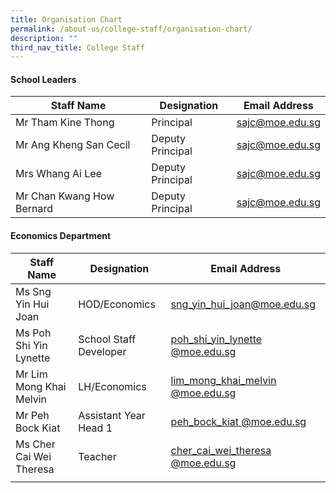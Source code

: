 ```yaml
---
title: Organisation Chart
permalink: /about-us/college-staff/organisation-chart/
description: ""
third_nav_title: College Staff
---
```

#### School Leaders

| Staff Name| Designation| Email Address|
| -------- | -------- | -------- |
| Mr Tham Kine Thong   | Principal   | <a href="sajc@moe.edu.sg">sajc@moe.edu.sg</a>    |
| Mr Ang Kheng San Cecil   | Deputy Principal   | <a href="sajc@moe.edu.sg">sajc@moe.edu.sg</a>    |
| Mrs Whang Ai Lee    |  Deputy Principal     | <a href="sajc@moe.edu.sg">sajc@moe.edu.sg</a>    |
| Mr Chan Kwang How Bernard    |  Deputy Principal    | <a href="sajc@moe.edu.sg">sajc@moe.edu.sg</a>    |

#### Economics Department

| Staff Name| Designation| Email Address|
| -------- | -------- | -------- |
| Ms Sng Yin Hui Joan   | HOD/Economics   | <a href="sajc@moe.edu.sg">sng_yin_hui_joan@moe.edu.sg</a>| 
| Ms Poh Shi Yin Lynette   | School Staff Developer   |<a href="poh_shi_yin_lynette @moe.edu.sg">poh_shi_yin_lynette @moe.edu.sg</a> |
| Mr Lim Mong Khai Melvin    |  LH/Economics     | <a href="lim_mong_khai_melvin @moe.edu.sg">lim_mong_khai_melvin @moe.edu.sg</a> |
| Mr Peh Bock Kiat    |  Assistant Year Head 1    | <a href="peh_bock_kiat @moe.edu.sg">peh_bock_kiat @moe.edu.sg</a> |
| Ms Cher Cai Wei Theresa   |  Teacher   | <a href="cher_cai_wei_theresa @moe.edu.sg">cher_cai_wei_theresa @moe.edu.sg
</a> |
